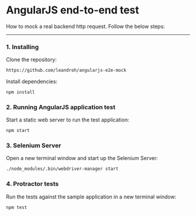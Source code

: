 # AngularJS end-to-end test

How to mock a real backend http request. Follow the below steps:

***

### 1. Installing

Clone the repository:

```bash
https://github.com/leandroh/angularjs-e2e-mock
```

Install dependencies:

```bash
npm install
```

### 2. Running AngularJS application test

Start a static web server to run the test application:


```bash
npm start
```

### 3. Selenium Server

Open a new terminal window and start up the Selenium Server:

```bash
./node_modules/.bin/webdriver-manager start
```

### 4. Protractor tests

Run the tests against the sample application in a new terminal window:

```bash
npm test
```
